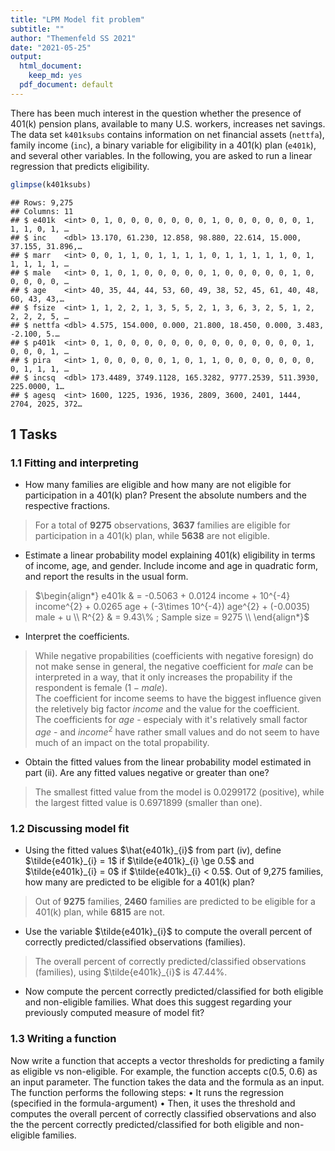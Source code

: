 ```yaml
---
title: "LPM Model fit problem"
subtitle: ""
author: "Themenfeld SS 2021"
date: "2021-05-25"
output:
  html_document:
    keep_md: yes
  pdf_document: default
---
```




There has been much interest in the question whether the presence of 401(k) pension plans, available to many U.S. workers, increases net savings.  
The data set `k401ksubs` contains information on net financial assets (`nettfa`), family income (`inc`), a binary variable for eligibility in a 401(k) plan (`e401k`), and several other variables. In the following, you are asked to run a linear regression that predicts eligibility.




```r
glimpse(k401ksubs)
```

```
## Rows: 9,275
## Columns: 11
## $ e401k  <int> 0, 1, 0, 0, 0, 0, 0, 0, 0, 1, 0, 0, 0, 0, 0, 0, 1, 1, 1, 0, 1, …
## $ inc    <dbl> 13.170, 61.230, 12.858, 98.880, 22.614, 15.000, 37.155, 31.896,…
## $ marr   <int> 0, 0, 1, 1, 0, 1, 1, 1, 1, 0, 1, 1, 1, 1, 1, 0, 1, 1, 1, 1, 1, …
## $ male   <int> 0, 1, 0, 1, 0, 0, 0, 0, 0, 1, 0, 0, 0, 0, 0, 1, 0, 0, 0, 0, 0, …
## $ age    <int> 40, 35, 44, 44, 53, 60, 49, 38, 52, 45, 61, 40, 48, 60, 43, 43,…
## $ fsize  <int> 1, 1, 2, 2, 1, 3, 5, 5, 2, 1, 3, 6, 3, 2, 5, 1, 2, 2, 2, 2, 5, …
## $ nettfa <dbl> 4.575, 154.000, 0.000, 21.800, 18.450, 0.000, 3.483, -2.100, 5.…
## $ p401k  <int> 0, 1, 0, 0, 0, 0, 0, 0, 0, 0, 0, 0, 0, 0, 0, 0, 1, 0, 0, 0, 1, …
## $ pira   <int> 1, 0, 0, 0, 0, 0, 1, 0, 1, 1, 0, 0, 0, 0, 0, 0, 0, 0, 1, 1, 1, …
## $ incsq  <dbl> 173.4489, 3749.1128, 165.3282, 9777.2539, 511.3930, 225.0000, 1…
## $ agesq  <int> 1600, 1225, 1936, 1936, 2809, 3600, 2401, 1444, 2704, 2025, 372…
```

## 1 Tasks

### 1.1 Fitting and interpreting

* How many families are eligible and how many are not eligible for participation in a 401(k) plan? Present the absolute numbers and the respective fractions.  



> For a total of  **9275** observations, **3637** families are eligible for participation in a 401(k) plan, while **5638** are not eligible.

* Estimate a linear probability model explaining 401(k) eligibility in terms of income, age, and gender. Include income and age in quadratic form, and report the results in the usual form.  



> $\begin{align*}
e401k & = -0.5063 + 0.0124 income + 10^{-4} income^{2} + 0.0265 age + (-3\times 10^{-4}) age^{2} + (-0.0035) male + u \\  
R^{2} & = 9.43\% ;    Sample size = 9275 \\
\end{align*}$  

* Interpret the coefficients.  

> While negative propabilities (coefficients with negative foresign) do not make sense in general, the negative coefficient for $male$ can be interpreted in a way, that it only increases the propability if the respondent is female ($1-male$).  
The coefficient for income seems to have the biggest influence given the reletively big factor $income$ and the value for the coefficient.  
The coefficients for $age$ - especialy with it's relatively small factor $age$ - and $income^{2}$ have rather small values and do not seem to have much of an impact on the total propability.

* Obtain the fitted values from the linear probability model estimated in part (ii). Are any fitted values negative or greater than one?



> The smallest fitted value from the model is 0.0299172 (positive), while the largest fitted value is 0.6971899 (smaller than one).

### 1.2 Discussing model fit

* Using the fitted values $\hat{e401k}_{i}$ from part (iv), define $\tilde{e401k}_{i} = 1$ if $\tilde{e401k}_{i} \ge 0.5$ and $\tilde{e401k}_{i} = 0$ if $\tilde{e401k}_{i} < 0.5$. Out of 9,275 families, how many are predicted to be eligible for a 401(k) plan?  



> Out of  **9275** families, **2460** families are predicted to be eligible for a 401(k) plan, while **6815** are not.

* Use the variable $\tilde{e401k}_{i}$ to compute the overall percent of correctly predicted/classified observations (families).  

> The overall percent of correctly predicted/classified observations (families), using $\tilde{e401k}_{i}$ is 47.44%.

* Now compute the percent correctly predicted/classified for both eligible and non-eligible families. What
does this suggest regarding your previously computed measure of model fit?

### 1.3 Writing a function

Now write a function that accepts a vector thresholds for predicting a family as eligible vs non-eligible. For
example, the function accepts c(0.5, 0.6) as an input parameter.
The function takes the data and the formula as an input. The function performs the following steps:
• It runs the regression (specified in the formula-argument)
• Then, it uses the threshold and computes the overall percent of correctly classified observations and
also the the percent correctly predicted/classified for both eligible and non-eligible families.
